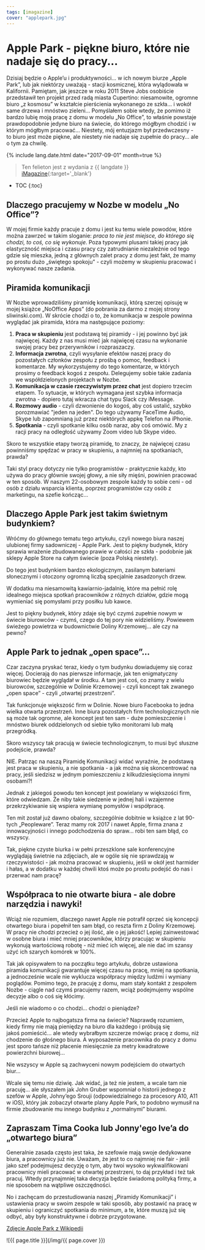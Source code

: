 ```yaml
---
tags: [imagazine]
cover: "applepark.jpg"
---
```


# Apple Park - piękne biuro, które nie nadaje się do pracy...

Dzisiaj będzie o Apple’u i produktywności... w ich nowym biurze „Apple Park”, lub jak niektórzy uważają - stacji kosmicznej, która wylądowała w Kalifornii. Pamiętam, jak jeszcze w roku 2011 Steve Jobs osobiście przedstawił ten projekt przed radą miasta Cupertino: niesamowite, ogromne biuro „z kosmosu” w kształcie pierścienia wykonanego ze szkła... i wokół same drzewa i mnóstwo zieleni... Pomyślałem sobie wtedy, że pomimo iż bardzo lubię moją pracę z domu w modelu „No Office”, to właśnie powstaje prawdopodobnie jedyne biuro na świecie, do którego mógłbym chodzić i w którym mógłbym pracować... Niestety, mój entuzjazm był przedwczesny - to biuro jest może piękne, ale niestety nie nadaje się zupełnie do pracy... ale o tym za chwilę.

<!--More-->

{% include lang.date.html date="2017-09-01" month=true %}

> Ten felieton jest z wydania z {{ langdate }} [iMagazine](https://imagazine.pl){:target='_blank'}

* TOC
{:toc}

## Dlaczego pracujemy w Nozbe w modelu „No Office”?

W mojej firmie każdy pracuje z domu i jest ku temu wiele powodów, które można zawrzeć w takim sloganie: *praca to nie jest miejsce, do którego się chodzi, to coś, co się wykonuje*. Poza typowymi plusami takiej pracy jak elastyczność miejsca i czasu pracy czy zatrudnianie niezależnie od tego gdzie się mieszka, jedną z głównych zalet pracy z domu jest fakt, że mamy po prostu dużo „świętego spokoju” - czyli możemy w skupieniu pracować i wykonywać nasze zadania.

## Piramida komunikacji

W Nozbe wprowadziliśmy piramidę komunikacji, którą szerzej opisuję w mojej książce „NoOffice Apps” (do pobrania za darmo z mojej strony sliwinski.com). W skrócie chodzi o to, że komunikacja w zespole powinna wyglądać jak piramida, która ma następujące poziomy:

1. **Praca w skupieniu** jest podstawą tej piramidy - i jej powinno być jak najwięcej.  Każdy z nas musi mieć jak najwięcej czasu na wykonanie swojej pracy bez przerywników i rozpraszaczy.
2. **Informacja zwrotna**, czyli wysyłanie efektów naszej pracy do pozostałych członków zespołu z prośbą o pomoc, feedback i komentarze. My wykorzystujemy do tego komentarze, w których prosimy o feedback kogoś z zespołu. Delegujemy sobie takie zadania we współdzielonych projektach w Nozbe.
3. **Komunikacja w czasie rzeczywistym przez chat** jest dopiero trzecim etapem. To sytuacje, w których wymagana jest szybka informacja zwrotna - dopiero tutaj wkracza chat typu Slack czy iMessage.
4. **Rozmowy audio** - czyli dzwonienie do kogoś, aby coś ustalić, szybko porozmawiać "jeden na jeden". Do tego używamy FaceTime Audio, Skype lub zapomnianą już przez niektórych appkę Telefon na iPhonie.
5. **Spotkania** - czyli spotkanie kilku osób naraz, aby coś omówić. My z racji pracy na odległość używamy Zoom video lub Skype video.

Skoro te wszystkie etapy tworzą piramidę, to znaczy, że najwięcej czasu powinniśmy spędzać w pracy w skupieniu, a najmniej na spotkaniach, prawda?

Taki styl pracy dotyczy nie tylko programistów - praktycznie każdy, kto używa do pracy głównie swojej głowy, a nie siły mięśni, powinien pracować w ten sposób. W naszym 22-osobowym zespole każdy to sobie ceni - od osób z działu wsparcia klienta, poprzez programistów czy osób z marketingu, na szefie kończąc...

## Dlaczego Apple Park jest takim świetnym budynkiem?

Wróćmy do głównego tematu tego artykułu, czyli nowego biura naszej ulubionej firmy sadowniczej - Apple Park. Jest to piękny budynek, który sprawia wrażenie zbudowanego prawie w całości ze szkła - podobnie jak sklepy Apple Store na całym świecie (poza Polską niestety).

Do tego jest budynkiem bardzo ekologicznym, zasilanym bateriami słonecznymi i otoczony ogromną liczbą specjalnie zasadzonych drzew.

W dodatku ma niesamowitą kawiarnio-jadalnię, które ma pełnić rolę idealnego miejsca spotkań pracowników z różnych działów, gdzie mogą wymieniać się pomysłami przy posiłku lub kawce.

Jest to piękny budynek, który zdaje się być czymś zupełnie nowym w świecie biurowców - czymś, czego do tej pory nie widzieliśmy. Powiewem świeżego powietrza w budownictwie Doliny Krzemowej... ale czy na pewno?

## Apple Park to jednak „open space”...

Czar zaczyna pryskać teraz, kiedy o tym budynku dowiadujemy się coraz więcej. Docierają do nas pierwsze informacje, jak ten enigmatyczny biurowiec będzie wyglądał w środku. A tam jest coś, co znamy z wielu biurowców, szczególnie w Dolinie Krzemowej - czyli koncept tak zwanego „open space” - czyli „otwartej przestrzeni”.

Tak funkcjonuje większość firm w Dolinie. Nowe biuro Facebooka to jedna wielka otwarta przestrzeń. Inne biura pozostałych firm technologicznych nie są może tak ogromne, ale koncept jest ten sam - duże pomieszczenie i mnóstwo biurek oddzielonych od siebie tylko monitorami lub małą przegródką.

Skoro wszyscy tak pracują w świecie technologicznym, to musi być słuszne podejście, prawda?

NIE. Patrząc na naszą Piramidę Komunikacji widać wyraźnie, że podstawą jest praca w skupieniu, a nie spotkania - a jak można się skoncentrować na pracy, jeśli siedzisz w jednym pomieszczeniu z kilkudziesięcioma innymi osobami?!

Jednak z jakiegoś powodu ten koncept jest powielany w większości firm, które odwiedzam. Że niby takie siedzenie w jednej hali i wzajemne przekrzykiwanie się wspiera wymianę pomysłów i współpracę.

Ten mit został już dawno obalony, szczególnie dobitnie w książce z lat 90-tych „Peopleware”. Teraz mamy rok 2017 i nawet Apple, firma znana z innowacyjności i innego podchodzenia do spraw... robi ten sam błąd, co wszyscy.

Tak, piękne czyste biurka i w pełni przeszklone sale konferencyjne wyglądają świetnie na zdjęciach, ale w ogóle się nie sprawdzają w rzeczywistości - jak można pracować w skupieniu, jeśli w okół jest harmider i hałas, a w dodatku w każdej chwili ktoś może po prostu podejść do nas i przerwać nam pracę?

## Współpraca to nie otwarte biura - ale dobre narzędzia i nawyki!

Wciąż nie rozumiem, dlaczego nawet Apple nie potrafił oprzeć się koncepcji otwartego biura i popełnił ten sam błąd, co reszta firm z Doliny Krzemowej. W pracy nie chodzi przecież o jej ilość, ale o jej jakość! Lepiej zainwestować w osobne biura i mieć mniej pracowników, którzy pracując w skupieniu wykonują wartościową robotę - niż mieć ich więcej, ale nie dać im szansy użyć ich szarych komórek w 100%.

Tak jak opisywałem to na początku tego artykułu, dobrze ustawiona piramida komunikacji gwarantuje więcej czasu na pracę, mniej na spotkania, a jednocześnie wcale nie wyklucza współpracy między ludźmi i wymiany poglądów. Pomimo tego, że pracuję z domu, mam stały kontakt z zespołem Nozbe - ciągle nad czymś pracujemy razem, wciąż podejmujemy wspólne decyzje albo o coś się kłócimy.

Jeśli nie wiadomo o co chodzi... chodzi o pieniądze?

Przecież Apple to najbogatsza firma na świecie? Naprawdę rozumiem, kiedy firmy nie mają pieniędzy na biuro dla każdego i próbują się jakoś pomieścić... ale wtedy wybrałbym szczerze mówiąc pracę z domu, niż chodzenie do głośnego biura. A wyposażenie pracownika do pracy z domu jest sporo tańsze niż płacenie miesięcznie za metry kwadratowe powierzchni biurowej...

Nie wszyscy w Apple są zachwyceni nowym podejściem do otwartych biur...

Wcale się temu nie dziwię. Jak widać, ja też nie jestem, a wcale tam nie pracuję... ale słyszałem jak John Gruber wspomniał o historii jednego z szefów w Apple, Johny’ego Srouji (odpowiedzialnego za procesory A10, A11 w iOS), który jak zobaczył otwarte plany Apple Park, to podobno wymusił na firmie zbudowanie mu innego budynku z „normalnymi” biurami.

## Zapraszam Tima Cooka lub Jonny'ego Ive’a do „otwartego biura”

Generalnie zasada często jest taka, że szefowie mają swoje dedykowane biura, a pracownicy już nie. Uważam, że jest to co najmniej nie fair - jeśli jako szef podejmujesz decyzję o tym, aby twoi wysoko wykwalifikowani pracownicy mieli pracować w otwartej przestrzeni, to daj przykład i też tak pracuj. Wtedy przynajmniej taka decyzja będzie świadomą polityką firmy, a nie sposobem na wątpliwe oszczędności.

No i zachęcam do przestudiowania naszej „Piramidy Komunikacji” i ustawienia pracy w swoim zespole w taki sposób, aby postawić na pracę w skupieniu i ograniczyć spotkania do minimum, a te, które muszą już się odbyć, aby były konstruktywne i dobrze przygotowane.

[Zdjęcie Apple Park z Wikipedii](https://en.m.wikipedia.org/wiki/Apple_Park#/media/File%3AApple_park_cupertino_2019.jpg)

![{{ page.title }}](/img/{{ page.cover }})

[n]: https://nozbe.com/